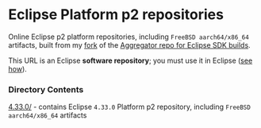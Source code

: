 # Eclipse Platform p2 repositories

Online Eclipse p2 platform repositories, including `FreeBSD aarch64/x86_64` artifacts, built from my [fork](https://github.com/chirontt/eclipse.platform.releng.aggregator) of the [Aggregator repo for Eclipse SDK builds](https://github.com/eclipse-platform/eclipse.platform.releng.aggregator).

This URL is an Eclipse **software repository**; you must use it in Eclipse ([see how](https://help.eclipse.org/topic/org.eclipse.platform.doc.user/tasks/tasks-127.htm)).

### Directory Contents

[4.33.0/](4.33.0) - contains Eclipse `4.33.0` Platform p2 repository, including `FreeBSD aarch64/x86_64` artifacts  
